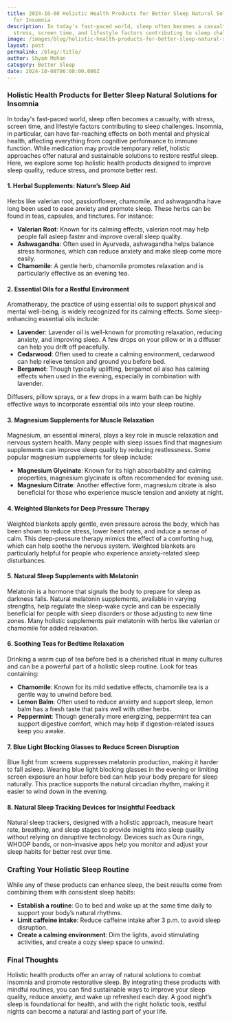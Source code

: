 ```yaml
---
title: 2024-10-08 Holistic Health Products for Better Sleep Natural Solutions
  for Insomnia
description: In today's fast-paced world, sleep often becomes a casualty, with
  stress, screen time, and lifestyle factors contributing to sleep challenges.
image: /images/blog/holistic-health-products-for-better-sleep-natural-solutions-for-insomnia.webp
layout: post
permalink: /blog/:title/
author: Shyam Mohan
category: Better Sleep
date: 2024-10-08T06:08:00.000Z
---
```

### Holistic Health Products for Better Sleep Natural Solutions for Insomnia

In today's fast-paced world, sleep often becomes a casualty, with stress, screen time, and lifestyle factors contributing to sleep challenges. Insomnia, in particular, can have far-reaching effects on both mental and physical health, affecting everything from cognitive performance to immune function. While medication may provide temporary relief, holistic approaches offer natural and sustainable solutions to restore restful sleep. Here, we explore some top holistic health products designed to improve sleep quality, reduce stress, and promote better rest.

#### 1. **Herbal Supplements: Nature’s Sleep Aid**

Herbs like valerian root, passionflower, chamomile, and ashwagandha have long been used to ease anxiety and promote sleep. These herbs can be found in teas, capsules, and tinctures. For instance:
   - **Valerian Root**: Known for its calming effects, valerian root may help people fall asleep faster and improve overall sleep quality.
   - **Ashwagandha**: Often used in Ayurveda, ashwagandha helps balance stress hormones, which can reduce anxiety and make sleep come more easily.
   - **Chamomile**: A gentle herb, chamomile promotes relaxation and is particularly effective as an evening tea.

#### 2. **Essential Oils for a Restful Environment**

Aromatherapy, the practice of using essential oils to support physical and mental well-being, is widely recognized for its calming effects. Some sleep-enhancing essential oils include:
   - **Lavender**: Lavender oil is well-known for promoting relaxation, reducing anxiety, and improving sleep. A few drops on your pillow or in a diffuser can help you drift off peacefully.
   - **Cedarwood**: Often used to create a calming environment, cedarwood can help relieve tension and ground you before bed.
   - **Bergamot**: Though typically uplifting, bergamot oil also has calming effects when used in the evening, especially in combination with lavender.

Diffusers, pillow sprays, or a few drops in a warm bath can be highly effective ways to incorporate essential oils into your sleep routine.

#### 3. **Magnesium Supplements for Muscle Relaxation**

Magnesium, an essential mineral, plays a key role in muscle relaxation and nervous system health. Many people with sleep issues find that magnesium supplements can improve sleep quality by reducing restlessness. Some popular magnesium supplements for sleep include:
   - **Magnesium Glycinate**: Known for its high absorbability and calming properties, magnesium glycinate is often recommended for evening use.
   - **Magnesium Citrate**: Another effective form, magnesium citrate is also beneficial for those who experience muscle tension and anxiety at night.

#### 4. **Weighted Blankets for Deep Pressure Therapy**

Weighted blankets apply gentle, even pressure across the body, which has been shown to reduce stress, lower heart rates, and induce a sense of calm. This deep-pressure therapy mimics the effect of a comforting hug, which can help soothe the nervous system. Weighted blankets are particularly helpful for people who experience anxiety-related sleep disturbances.

#### 5. **Natural Sleep Supplements with Melatonin**

Melatonin is a hormone that signals the body to prepare for sleep as darkness falls. Natural melatonin supplements, available in varying strengths, help regulate the sleep-wake cycle and can be especially beneficial for people with sleep disorders or those adjusting to new time zones. Many holistic supplements pair melatonin with herbs like valerian or chamomile for added relaxation.

#### 6. **Soothing Teas for Bedtime Relaxation**

Drinking a warm cup of tea before bed is a cherished ritual in many cultures and can be a powerful part of a holistic sleep routine. Look for teas containing:
   - **Chamomile**: Known for its mild sedative effects, chamomile tea is a gentle way to unwind before bed.
   - **Lemon Balm**: Often used to reduce anxiety and support sleep, lemon balm has a fresh taste that pairs well with other herbs.
   - **Peppermint**: Though generally more energizing, peppermint tea can support digestive comfort, which may help if digestion-related issues keep you awake.

#### 7. **Blue Light Blocking Glasses to Reduce Screen Disruption**

Blue light from screens suppresses melatonin production, making it harder to fall asleep. Wearing blue light blocking glasses in the evening or limiting screen exposure an hour before bed can help your body prepare for sleep naturally. This practice supports the natural circadian rhythm, making it easier to wind down in the evening.

#### 8. **Natural Sleep Tracking Devices for Insightful Feedback**

Natural sleep trackers, designed with a holistic approach, measure heart rate, breathing, and sleep stages to provide insights into sleep quality without relying on disruptive technology. Devices such as Oura rings, WHOOP bands, or non-invasive apps help you monitor and adjust your sleep habits for better rest over time.

### Crafting Your Holistic Sleep Routine

While any of these products can enhance sleep, the best results come from combining them with consistent sleep habits:
- **Establish a routine**: Go to bed and wake up at the same time daily to support your body’s natural rhythms.
- **Limit caffeine intake**: Reduce caffeine intake after 3 p.m. to avoid sleep disruption.
- **Create a calming environment**: Dim the lights, avoid stimulating activities, and create a cozy sleep space to unwind.

### Final Thoughts

Holistic health products offer an array of natural solutions to combat insomnia and promote restorative sleep. By integrating these products with mindful routines, you can find sustainable ways to improve your sleep quality, reduce anxiety, and wake up refreshed each day. A good night’s sleep is foundational for health, and with the right holistic tools, restful nights can become a natural and lasting part of your life.
